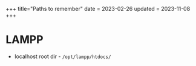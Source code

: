 +++
title="Paths to remember"
date = 2023-02-26
updated = 2023-11-08
+++

# LAMPP

- localhost root dir - `/opt/lampp/htdocs/`